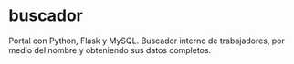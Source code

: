 # buscador

Portal con Python, Flask y MySQL.
Buscador interno de trabajadores, por medio del nombre y obteniendo sus datos completos.
